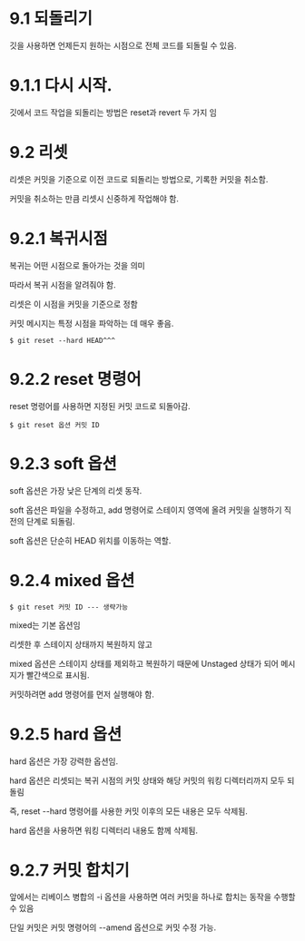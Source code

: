 # 9.1 되돌리기

깃을 사용하면 언제든지 원하는 시점으로 전체 코드를 되돌릴 수 있음.

# 9.1.1 다시 시작.

깃에서 코드 작업을 되돌리는 방법은 reset과 revert 두 가지 임

# 9.2 리셋

리셋은 커밋을 기준으로 이전 코드로 되돌리는 방법으로, 기록한 커밋을 취소함.

커밋을 취소하는 만큼 리셋시 신중하게 작업해야 함.

# 9.2.1 복귀시점

복귀는 어떤 시점으로 돌아가는 것을 의미

따라서 복귀 시점을 알려줘야 함.

리셋은 이 시점을 커밋을 기준으로 정함

커밋 메시지는 특정 시점을 파악하는 데 매우 좋음.

```
$ git reset --hard HEAD^^^
```

# 9.2.2 reset 명령어

reset 명령어를 사용하면 지정된 커밋 코드로 되돌아감.

```
$ git reset 옵션 커밋 ID
```

# 9.2.3 soft 옵션

soft 옵션은 가장 낮은 단계의 리셋 동작. 

soft 옵션은 파일을 수정하고, add 명령어로 스테이지 영역에 올려 커밋을 실행하기 직전의 단계로 되돌림.

soft 옵션은 단순히 HEAD 위치를 이동하는 역할.

# 9.2.4 mixed 옵션

```
$ git reset 커밋 ID --- 생략가능
```

mixed는 기본 옵션임

리셋한 후 스테이지 상태까지 복원하지 않고

mixed 옵션은 스테이지 상태를 제외하고 복원하기 때문에 Unstaged 상태가 되어 메시지가 빨간색으로 표시됨.

커밋하려면 add 명령어를 먼저 실행해야 함.

# 9.2.5 hard 옵션

hard 옵션은 가장 강력한 옵션임.

hard 옵션은 리셋되는 복귀 시점의 커밋 상태와 해당 커밋의 워킹 디렉터리까지 모두 되돌림

즉, reset --hard 명령어를 사용한 커밋 이후의 모든 내용은 모두 삭제됨.

hard 옵션을 사용하면 워킹 디렉터리 내용도 함께 삭제됨.

# 9.2.7 커밋 합치기

앞에서는 리베이스 병합의 -i 옵션을 사용하면 여러 커밋을 하나로 합치는 동작을 수행할 수 있음

단일 커밋은 커밋 명령어의 --amend 옵션으로 커밋 수정 가능.

